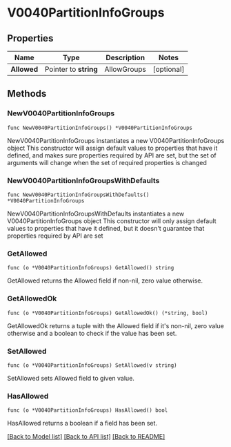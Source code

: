 # V0040PartitionInfoGroups

## Properties

Name | Type | Description | Notes
------------ | ------------- | ------------- | -------------
**Allowed** | Pointer to **string** | AllowGroups | [optional] 

## Methods

### NewV0040PartitionInfoGroups

`func NewV0040PartitionInfoGroups() *V0040PartitionInfoGroups`

NewV0040PartitionInfoGroups instantiates a new V0040PartitionInfoGroups object
This constructor will assign default values to properties that have it defined,
and makes sure properties required by API are set, but the set of arguments
will change when the set of required properties is changed

### NewV0040PartitionInfoGroupsWithDefaults

`func NewV0040PartitionInfoGroupsWithDefaults() *V0040PartitionInfoGroups`

NewV0040PartitionInfoGroupsWithDefaults instantiates a new V0040PartitionInfoGroups object
This constructor will only assign default values to properties that have it defined,
but it doesn't guarantee that properties required by API are set

### GetAllowed

`func (o *V0040PartitionInfoGroups) GetAllowed() string`

GetAllowed returns the Allowed field if non-nil, zero value otherwise.

### GetAllowedOk

`func (o *V0040PartitionInfoGroups) GetAllowedOk() (*string, bool)`

GetAllowedOk returns a tuple with the Allowed field if it's non-nil, zero value otherwise
and a boolean to check if the value has been set.

### SetAllowed

`func (o *V0040PartitionInfoGroups) SetAllowed(v string)`

SetAllowed sets Allowed field to given value.

### HasAllowed

`func (o *V0040PartitionInfoGroups) HasAllowed() bool`

HasAllowed returns a boolean if a field has been set.


[[Back to Model list]](../README.md#documentation-for-models) [[Back to API list]](../README.md#documentation-for-api-endpoints) [[Back to README]](../README.md)


